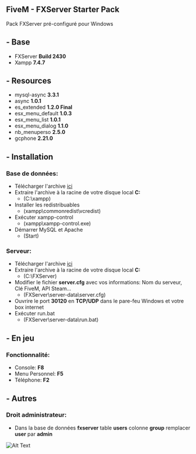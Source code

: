 ## FiveM - FXServer Starter Pack
Pack FXServer pré-configuré pour Windows

## - Base
* FXServer **Build 2430**
* Xampp **7.4.7**

## - Resources
* mysql-async **3.3.1**
* async **1.0.1**
* es_extended **1.2.0 Final**
* esx_menu_default **1.0.3**
* esx_menu_list **1.0.1**
* esx_menu_dialog **1.1.0**
* nb_menuperso **2.5.0**
* gcphone **2.21.0**

## - Installation
### Base de données:
* Télécharger l'archive [ici](https://mega.nz/file/AkFDmYoR#uYB1uV-vRZsDlxj5XXSKMeFJMJRT3xovh7x8wZC25G0)
* Extraire l'archive à la racine de votre disque local **C:**
  * (C:\xampp)
* Installer les redistribuables
  * (xampp\commonredist\vcredist\)
* Exécuter xampp-control
  * (xampp\xampp-control.exe)
* Démarrer MySQL et Apache
  * (Start)
  
### Serveur:
* Télécharger l'archive [ici](https://github.com/IceWeedo/FiveM-FXServer-Starter-Pack/releases/latest)
* Extraire l'archive à la racine de votre disque local **C:**
  * (C:\FXServer)
* Modifier le fichier **server.cfg** avec vos informations: Nom du serveur, Clé FiveM, API Steam...
  * (FXServer\server-data\server.cfg)
* Ouvrire le port **30120** en **TCP/UDP** dans le pare-feu Windows et votre box internet
* Exécuter run.bat
  * (FXServer\server-data\run.bat)

## - En jeu
### Fonctionnalité:
* Console: **F8**
* Menu Personnel: **F5**
* Téléphone: **F2**

## - Autres
### Droit administrateur:
* Dans la base de données **fxserver** table **users** colonne **group** remplacer **user** par **admin**

![Alt Text](https://i.ibb.co/pQBJB8r/admin.png)
